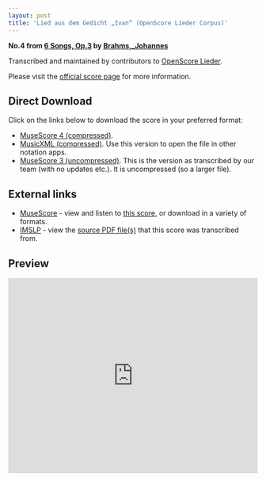 ```yaml
---
layout: post
title: 'Lied aus dem Gedicht „Ivan“ (OpenScore Lieder Corpus)'
---
```


__No.4 from [6 Songs, Op.3](https://fourscoreandmore.org/openscore/lieder/Brahms,_Johannes/6_Songs,_Op.3/) by [Brahms,_Johannes](https://fourscoreandmore.org/openscore/lieder/Brahms,_Johannes)__

Transcribed and maintained by contributors to [OpenScore Lieder].

Please visit the [official score page] for more information.

[official score page]: https://musescore.com/openscore-lieder-corpus/scores/5667849
[OpenScore Lieder]: https://musescore.com/openscore-lieder-corpus

## Direct Download

Click on the links below to download the score in your preferred format:
- [MuseScore 4 (compressed)](https://fourscoreandmore.org/openscore/lieder/Brahms,_Johannes/6_Songs,_Op.3/4_Lied_aus_dem_Gedicht_%E2%80%9EIvan%E2%80%9C.mscz).
- [MusicXML (compressed)](https://fourscoreandmore.org/openscore/lieder/Brahms,_Johannes/6_Songs,_Op.3/4_Lied_aus_dem_Gedicht_%E2%80%9EIvan%E2%80%9C.mxl). Use this version to open the file in other notation apps.
- [MuseScore 3 (uncompressed)](https://raw.githubusercontent.com/OpenScore/Lieder/refs/heads/main/scores/Brahms,_Johannes/6_Songs,_Op.3/4_Lied_aus_dem_Gedicht_%E2%80%9EIvan%E2%80%9C/lc5667849.mscx). This is the version as transcribed by our team (with no updates etc.). It is uncompressed (so a larger file).

## External links

- [MuseScore] - view and listen to [this score][MuseScore], or download in a variety of formats.
- [IMSLP] - view the [source PDF file(s)][IMSLP] that this score was transcribed from.

[MuseScore]: https://musescore.com/score/5667849
[IMSLP]: https://imslp.org/wiki/Special:ReverseLookup/97681

## Preview

<iframe width="100%" height="394" src="https://musescore.com/openscore-lieder-corpus/scores/5667849/embed" frameborder="0" allowfullscreen allow="autoplay; fullscreen"></iframe>
